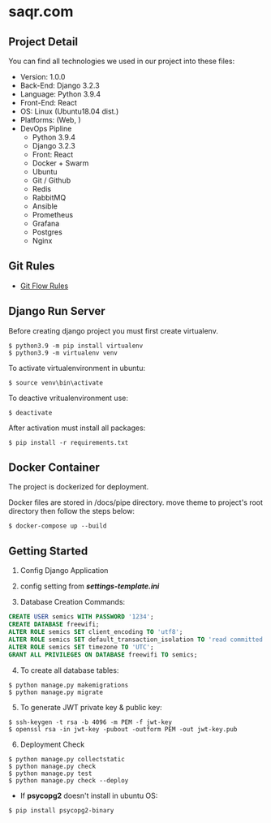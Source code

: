 # saqr.com

## Project Detail

You can find all technologies we used in our project into these files:
* Version: 1.0.0
* Back-End: Django 3.2.3
* Language: Python 3.9.4
* Front-End: React
* OS: Linux (Ubuntu18.04 dist.)
* Platforms: (Web, )
* DevOps Pipline
  * Python 3.9.4
  * Django 3.2.3
  * Front: React
  * Docker + Swarm
  * Ubuntu
  * Git / Github
  * Redis
  * RabbitMQ
  * Ansible
  * Prometheus
  * Grafana
  * Postgres
  * Nginx

## Git Rules
- [Git Flow Rules](https://www.atlassian.com/git/tutorials/comparing-workflows/gitflow-workflow)

## Django Run Server

Before creating django project you must first create virtualenv.

``` shell
$ python3.9 -m pip install virtualenv
$ python3.9 -m virtualenv venv
```

To activate virtualenvironment in ubuntu:
```shell
$ source venv\bin\activate
```

To deactive vritualenvironment use:
``` shell
$ deactivate
```

After activation must install all packages:
```shell
$ pip install -r requirements.txt
```

## Docker Container

The project is dockerized for deployment.

Docker files are stored in /docs/pipe directory.
move theme to project's root directory then follow the steps below:
```shell
$ docker-compose up --build
```

## Getting Started

1. Config Django Application
2. config setting from ***settings-template.ini***

3. Database Creation Commands:

``` sql
CREATE USER semics WITH PASSWORD '1234';
CREATE DATABASE freewifi;
ALTER ROLE semics SET client_encoding TO 'utf8';
ALTER ROLE semics SET default_transaction_isolation TO 'read committed';
ALTER ROLE semics SET timezone TO 'UTC';
GRANT ALL PRIVILEGES ON DATABASE freewifi TO semics;
```

4. To create all database tables:
```shell
$ python manage.py makemigrations
$ python manage.py migrate
```

5. To generate JWT private key & public key:
```shell
$ ssh-keygen -t rsa -b 4096 -m PEM -f jwt-key
$ openssl rsa -in jwt-key -pubout -outform PEM -out jwt-key.pub
```

6. Deployment Check
```shell
$ python manage.py collectstatic
$ python manage.py check
$ python manage.py test
$ python manage.py check --deploy
```

* If **psycopg2** doesn't install in ubuntu OS:
```sh
$ pip install psycopg2-binary
```